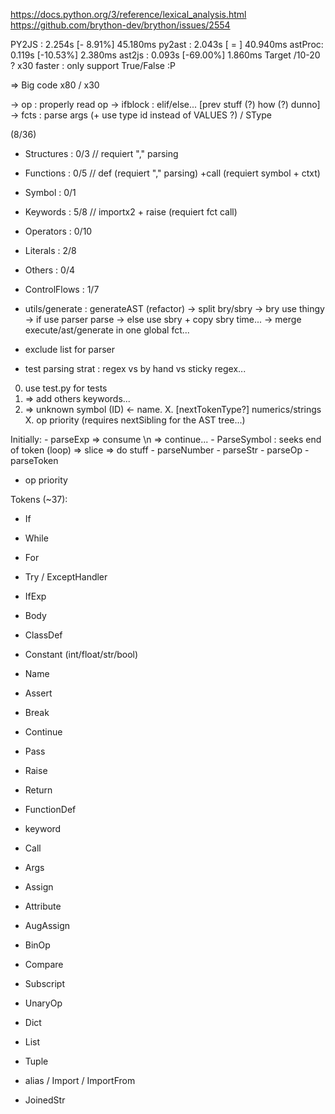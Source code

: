 https://docs.python.org/3/reference/lexical_analysis.html
https://github.com/brython-dev/brython/issues/2554

PY2JS      :  2.254s [- 8.91%]  45.180ms
    py2ast :  2.043s [   =   ]  40.940ms
    astProc:  0.119s [-10.53%]   2.380ms
    ast2js :  0.093s [-69.00%]   1.860ms
Target /10-20 ? x30 faster : only support True/False :P

=> Big code x80 / x30

-> op : properly read op
-> ifblock : elif/else... [prev stuff (?) how (?) dunno]
-> fcts : parse args (+ use type id instead of VALUES ?) / SType

(8/36)
- Structures   : 0/3  // requiert "," parsing
- Functions    : 0/5  // def (requiert "," parsing) +call (requiert symbol + ctxt)
- Symbol       : 0/1
- Keywords     : 5/8  // importx2 + raise (requiert fct call)
- Operators    : 0/10
- Literals     : 2/8
- Others       : 0/4
- ControlFlows : 1/7

- utils/generate : generateAST (refactor)
    -> split bry/sbry
        -> bry use thingy
        -> if use parser parse
        -> else use sbry + copy sbry time...
    -> merge execute/ast/generate in one global fct...
- exclude list for parser

- test parsing strat : regex vs by hand vs sticky regex...

0. use test.py for tests
3. => add others keywords...
4. => unknown symbol (ID) <- name.
X. [nextTokenType?] numerics/strings
X. op priority (requires nextSibling for the AST tree...)

Initially:
    - parseExp => consume \n => continue...
        - ParseSymbol : seeks end of token (loop) => slice => do stuff
        - parseNumber
        - parseStr
        - parseOp
        - parseToken
- op priority

Tokens (~37):
- If
- While
- For
- Try / ExceptHandler
- IfExp

- Body
- ClassDef
- Constant (int/float/str/bool)
- Name

- Assert
- Break
- Continue
- Pass
- Raise
- Return

- FunctionDef
- keyword
- Call
- Args

- Assign
- Attribute
- AugAssign
- BinOp
- Compare
- Subscript
- UnaryOp

- Dict
- List
- Tuple

- alias / Import / ImportFrom

- JoinedStr